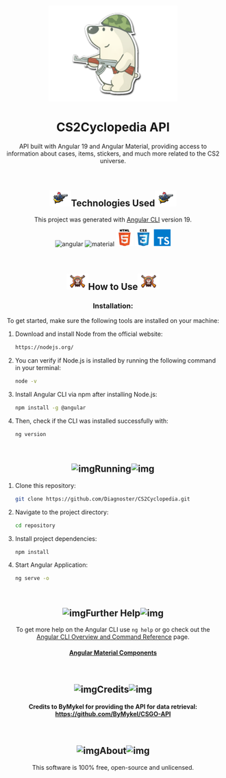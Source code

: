 <p align="center">
  <img src="public/mdimage2.png" alt="img" width="300"/>
</p>
<h1 align="center">CS2Cyclopedia API</h1>

<p align="center">
  API built with Angular 19 and Angular Material, providing access to information about cases, items, stickers, and much more related to the CS2 universe.
</p>
</br>
<h2 align="center"><img src="public/mdimage8.png" alt="img" width="50"/>Technologies Used<img src="public/mdimage8.png" alt="img" width="50"/></h2>
<p align="center">
  This project was generated with <a href="https://github.com/angular/angular-cli">Angular CLI</a> version 19.
</p>

<p align="center">
  <img src="https://angular.io/assets/images/logos/angular/angular.svg" alt="angular" width="40" height="40"/>
  <img src="https://cdn.jsdelivr.net/gh/devicons/devicon/icons/materialui/materialui-plain.svg" alt="material" width="40" height="40"/>
  <img src="https://raw.githubusercontent.com/devicons/devicon/master/icons/html5/html5-original-wordmark.svg" alt="html5" width="40" height="40"/>
  <img src="https://raw.githubusercontent.com/devicons/devicon/master/icons/css3/css3-original-wordmark.svg" alt="css3" width="40" height="40"/> 
  <img src="https://raw.githubusercontent.com/devicons/devicon/master/icons/typescript/typescript-original.svg" alt="typescript" width="40" height="40"/>
</p>
</br>

<h2 align="center"><img src="public/mdimage.png" alt="img" width="50"/>How to Use<img src="public/mdimage.png" alt="img" width="50"/></h2>
<h3 align="center">Installation:</h3>

<p align="center">
  To get started, make sure the following tools are installed on your machine:
</p>

1. Download and install Node from the official website:
   ```bash
   https://nodejs.org/

2. You can verify if Node.js is installed by running the following command in your terminal:
   ```bash
   node -v
   
3. Install Angular CLI via npm after installing Node.js:
   ```bash
   npm install -g @angular

4. Then, check if the CLI was installed successfully with:
    ```bash
    ng version

</br>

<h2 align="center"><img src="public/mdimage3.png" alt="img" width="50"/>Running<img src="public/mdimage3.png" alt="img" width="50"/></h2>

1. Clone this repository:
   ```bash
   git clone https://github.com/Diagnoster/CS2Cyclopedia.git
2. Navigate to the project directory:
   ```bash
   cd repository
3. Install project dependencies:
   ```bash
   npm install
4. Start Angular Application:
    ```bash
    ng serve -o

</br>

<h2 align="center"><img src="public/mdimage4.png" alt="img" width="50"/>Further Help<img src="public/mdimage4.png" alt="img" width="50"/></h2>

<p align="center">
  To get more help on the Angular CLI use <code>ng help</code> or go check out the
  <a href="https://angular.dev/tools/cli">Angular CLI Overview and Command Reference</a> page.
</p>

<h4 align="center">
  <a href="https://material.angular.io/components/categories">Angular Material Components</a>
</h4>

<br/>

<h2 align="center"><img src="public/mdimage5.png" alt="img" width="50"/>Credits<img src="public/mdimage5.png" alt="img" width="50"/></h2>

<h4 align="center">
  Credits to ByMykel for providing the API for data retrieval: 
  <a href="https://github.com/ByMykel/CSGO-API">https://github.com/ByMykel/CSGO-API</a>
</h4>

<br/>

<h2 align="center"><img src="public/mdimage6.png" alt="img" width="50"/>About<img src="public/mdimage6.png" alt="img" width="50"/></h2>

<p align="center">
  This software is 100% free, open-source and unlicensed.
</p>
